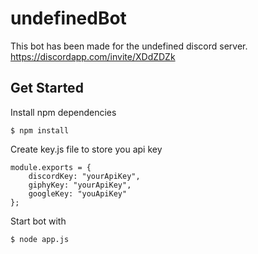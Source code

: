 # undefinedBot
This bot has been made for the undefined discord server.
https://discordapp.com/invite/XDdZDZk

## Get Started
Install npm dependencies
```
$ npm install
```

Create key.js file to store you api key
```
module.exports = {
    discordKey: "yourApiKey",
    giphyKey: "yourApiKey",
    googleKey: "youApiKey"
};
```

Start bot with
```
$ node app.js
```
